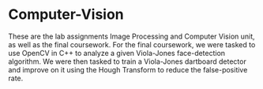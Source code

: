 # Computer-Vision
These are the lab assignments Image Processing and Computer Vision unit, as well as the final coursework. For the final coursework, we were tasked to use OpenCV in C++ to analyze a given Viola-Jones face-detection algorithm. We were then tasked to train a Viola-Jones dartboard detector and improve on it using the Hough Transform to reduce the false-positive rate.
